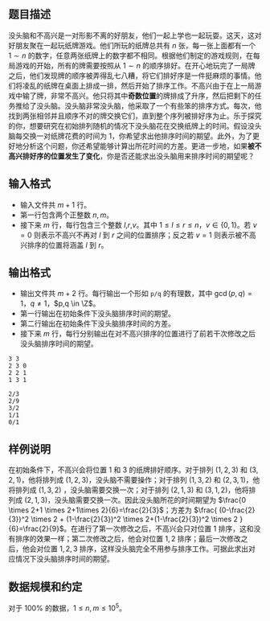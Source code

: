 ## 题目描述

没头脑和不高兴是一对形影不离的好朋友，他们一起上学也一起玩耍。这天，这对好朋友聚在一起玩纸牌游戏。他们所玩的纸牌总共有 $n$ 张，每一张上面都有一个 $1 \sim n$ 的数字，任意两张纸牌上的数字都不相同。根据他们制定的游戏规则，在每局游戏的开始，所有的牌需要按照从 $1 \sim n$ 的顺序排好。在开心地玩完了一局牌之后，他们发现牌的顺序被弄得乱七八糟，将它们排好序是一件挺麻烦的事情。他们将凌乱的纸牌在桌面上排成一排，然后开始了排序工作。不高兴由于在上一局游戏中输了牌，非常不高兴。他只将其中**奇数位置**的牌排成了升序，然后把剩下的任务推给了没头脑。没头脑非常没头脑，他采取了一个有些笨的排序方式。每次，他找到两张相邻并且顺序不对的牌交换它们，直到整个序列被排好序为止。乐于探究的你，想要研究在初始排列随机的情况下没头脑花在交换纸牌上的时间。假设没头脑每交换一对纸牌花费的时间为  $1$，你希望求出他排序时间的期望。此外，为了更好地分析这个问题，你还希望能够计算出所花时间的方差。更进一步地，如果**被不高兴排好序的位置发生了变化**，你是否还能求出没头脑用来排序时间的期望呢？

## 输入格式

- 输入文件共 $m+1$ 行。
- 第一行包含两个正整数 $n,m$。
- 接下来 $m$ 行，每行包含三个整数 $l$,$r$,$v$。其中 $1 \le l \le r \le n$，$v\in\{0,1\}$。若 $v=0$ 则表示不高兴不再对 $l$ 到 $r$ 之间的位置排序；反之若 $v=1$ 则表示被不高兴排序的位置将涵盖 $l$ 到 $r$。

## 输出格式

- 输出文件共 $m+2$ 行。每行输出一个形如  `p/q`  的有理数，其中 $\gcd(p,q)=1$，$q \ne 1$，$p,q \in \Z$。
- 第一行输出在初始条件下没头脑排序时间的期望。
- 第二行输出在初始条件下没头脑排序时间的方差。
- 接下来 $m$ 行，每行分别输出在对不高兴排序的位置进行了前若干次修改之后没头脑排序时间的期望。



```input1
3 3
2 3 0
2 2 1
1 3 1
```



```output1
2/3
2/9
3/2
1/1
0/1
```

## 样例说明

在初始条件下，不高兴会将位置 $1$ 和 $3$ 的纸牌排好顺序。对于排列 $(1,2,3)$ 和 $(3,2,1)$，他将排列成  $(1,2,3)$，没头脑不需要操作；对于排列 $(1,3,2)$ 和  $(2,3,1)$，他将排列成 $(1,3,2)$ ，没头脑需要交换一次；对于排列 $(2,1,3)$ 和 $(3,1,2)$，他将排列成  $(2,1,3)$，没头脑需要交换一次。因此没头脑所花的时间期望为 $\frac{0 \times 2+1 \times 2+1\times 2}{6}=\frac{2}{3}$；方差为 $\frac{ (0-\frac{2}{3})^2 \times 2 + (1-\frac{2}{3})^2 \times 2+(1-\frac{2}{3})^2 \times 2 }{6}=\frac{2}{9}$。在进行了第一次修改之后，不高兴会只对位置 $1$ 排序，这和没有排序的效果一样；第二次修改之后，他会对位置 $1,2$ 排序；最后一次修改之后，他会对位置 $1,2,3$ 排序，这样没头脑完全不用参与排序工作。可据此求出对应情况下没头脑排序时间的期望。

## 数据规模和约定

对于 $100\%$ 的数据，$1 \le n,m \le 10^5$。

